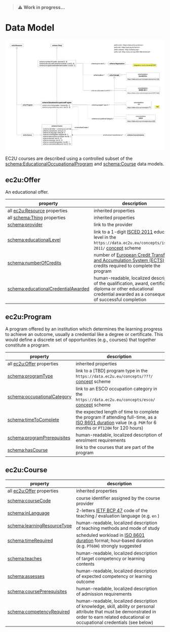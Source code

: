 > **⚠️** **Work in progress…**

# Data Model

![offering data model](index/offerings.svg)

EC2U courses are described using a controlled subset of
the [schema:EducationalOccupationalProgram](http://schema.org/EducationalOccupationalProgram)
and  [schema:Course](http://schema.org/Course) data models.

## ec2u:Offer

An educational offer.

| property                                                                              | description                                                                                                                                                                                                                                                              |
|---------------------------------------------------------------------------------------|--------------------------------------------------------------------------------------------------------------------------------------------------------------------------------------------------------------------------------------------------------------------------|
| all [ec2u:Resource](/datasets/resources) properties                                   | inherited properties                                                                                                                                                                                                                                                     |
| all [schema:Thing](things.md) properties                                              | inherited properties                                                                                                                                                                                                                                                     |
| [schema:provider](http://schema.org/provider)                                         | link to the provider                                                                                                                                                                                                                                                     |
| [schema:educationalLevel](http://schema.org/educationalLevel)                         | link to a 1-digit [ISCED 2011](http://uis.unesco.org/en/topic/international-standard-classification-education-isced) education level in the `https://data.ec2u.eu/concepts/isced-2011/` [concept](concepts.md) scheme                                                    |
| [schema:numberOfCredits](http://schema.org/numberOfCredits)                           | number of [European Credit Transfer and Accumulation System (ECTS)](https://education.ec.europa.eu/education-levels/higher-education/inclusive-and-connected-higher-education/european-credit-transfer-and-accumulation-system) credits required to complete the program |
| [schema:educationalCredentialAwarded](http://schema.org/educationalCredentialAwarded) | human-readable, localized description of the qualification, award, certificate, diploma or other educational credential awarded as a consequence of successful completion                                                                                                |

## ec2u:Program

A program offered by an institution which determines the learning progress to achieve an outcome, usually a credential like a degree or certificate. This would define a discrete set of opportunities (e.g., courses) that together constitute a program.

| property                                                              | description                                                                                                                                                                                                      |
|-----------------------------------------------------------------------|------------------------------------------------------------------------------------------------------------------------------------------------------------------------------------------------------------------|
| all [ec2u:Offer](#ec2u-offer) properties                              | inherited properties                                                                                                                                                                                             |
| [schema:programType](http://schema.org/programType)                   | link to a [TBD] program type in the `https://data.ec2u.eu/concepts/???/` [concept](concepts.md) scheme                                                                                                           |
| [schema:occupationalCategory](http://schema.org/occupationalCategory) | link to an ESCO occupation category in the `https://data.ec2u.eu/concepts/esco/` [concept](concepts.md) scheme                                                                                                   |
| [schema:timeToComplete](http://schema.org/timeToComplete)             | the expected length of time to complete the program if attending full-time, as a [ISO 8601 duration](https://en.wikipedia.org/wiki/ISO_8601#Durations) value (e.g. `P6M` for 6 months or `PT120H` for 120 hours) |
| [schema:programPrerequisites](http://schema.org/programPrerequisites) | human-readable, localized description of enrolment requirements                                                                                                                                                  |
| [schema:hasCourse](http://schema.org/hasCourse)                       | link to the courses that are part of the program                                                                                                                                                                 |

## ec2u:Course

| property                                                              | description                                                                                                                                                                                     |
|-----------------------------------------------------------------------|-------------------------------------------------------------------------------------------------------------------------------------------------------------------------------------------------|
| all [ec2u:Offer](#ec2u-offer) properties                              | inherited properties                                                                                                                                                                            |
| [schema:courseCode](http://schema.org/courseCode)                     | course identifier assigned by the course provider                                                                                                                                               |
| [schema:inLanguage](http://schema.org/inLanguage)                     | 2-letters [IETF BCP 47](http://tools.ietf.org/html/bcp47) code of the teaching / evaluation language (e.g. `en` )                                                                               |
| [schema:learningResourceType](http://schema.org/learningResourceType) | human-readable, localized description of teaching methods and mode of study                                                                                                                     |
| [schema:timeRequired](http://schema.org/timeRequired)                 | scheduled workload in [ISO 8601 duration](https://www.w3.org/TR/xmlschema-2/#duration) format; hour‑based duration (e.g. `PT60H`) strongly suggested                                            |
| [schema:teaches](http://schema.org/teaches)                           | human-readable, localized description of target competency or learning contents                                                                                                                 |
| [schema:assesses](http://schema.org/assesses)                         | human-readable, localized description of expected competency or learning outcome                                                                                                                |
| [schema:coursePrerequisites](http://schema.org/coursePrerequisites)   | human-readable, localized description of admission requirements                                                                                                                                 |
| [schema:competencyRequired](http://schema.org/competencyRequired)     | human-readable, localized description of knowledge, skill, ability or personal attribute that must be demonstrated in order to earn related educational or occupational credentials (see below) |
